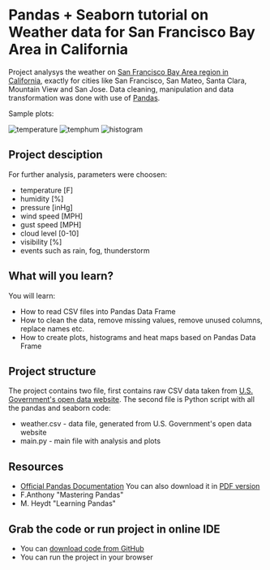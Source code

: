 # Pandas + Seaborn tutorial on Weather data for San Francisco Bay Area in California

Project analysys the weather on [San Francisco Bay Area region in California](https://en.wikipedia.org/wiki/San_Francisco_Bay_Area), exactly for cities like San Francisco, San Mateo, Santa Clara, Mountain View and San Jose.
Data cleaning, manipulation and data transformation was done with use of [Pandas](http://pandas.pydata.org/). 

Sample plots:

![temperature](https://user-images.githubusercontent.com/11740059/27057008-8975a544-4fca-11e7-8f7c-33091ed7f21e.jpg)
![temphum](https://user-images.githubusercontent.com/11740059/27057007-896ecd6e-4fca-11e7-91b6-88b25cc4baa9.jpg)
![histogram](https://user-images.githubusercontent.com/11740059/27057006-89682f5e-4fca-11e7-983c-3c792115946b.jpg)

## Project desciption

For further analysis, parameters were choosen:
* temperature [F]
* humidity [%]
* pressure [inHg]
* wind speed [MPH]
* gust speed [MPH]
* cloud level [0-10]
* visibility [%]
* events such as rain, fog, thunderstorm

## What will you learn?


You will learn:

* How to read CSV files into Pandas Data Frame
* How to clean the data, remove missing values, remove unused columns, replace names etc.
* How to create plots, histograms and heat maps based on Pandas Data Frame

## Project structure

The project contains two file, first contains raw CSV data taken from [U.S. Government's open data website](https://www.data.gov/). 
The second file is Python script with all the pandas and seaborn code:
* weather.csv - data file, generated from U.S. Government's open data website
* main.py - main file with analysis and plots

## Resources

* [Official Pandas Documentation](http://pandas.pydata.org/pandas-docs/stable/)
 You can also download it in [PDF version](http://pandas.pydata.org/pandas-docs/stable/pandas.pdf)
* F.Anthony "Mastering Pandas"
* M. Heydt "Learning Pandas"

## Grab the code or run project in online IDE
* You can [download code from GitHub](https://github.com/simongeek/PandasDA)
* You can run the project in your browser
